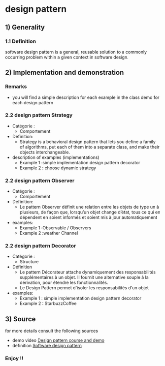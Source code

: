# design pattern
## 1) Generality
### 1.1 Definition
software design pattern is a general, reusable solution to a commonly occurring problem within a given context in software design.
## 2) Implementation and demonstration
### Remarks
 - you will find a simple description for each example in the class demo for each design pattern
### 2.2 design pattern Strategy
- Catégorie :
    - Comportement
- Definition:
    - Strategy is a behavioral design pattern that lets you define a family of algorithms, put each of them into a separate class, and make their objects interchangeable.
- description of examples (implementations)
    - Example 1 :simple implementation design pattern  decorator
    - Example 2 : choose dynamic strategy
   
### 2.2 design pattern Observer
- Catégorie :
    - Comportement
- Definition:
    - Le pattern Observer définit une relation entre les objets de type un à plusieurs, de façon que, lorsqu’un objet change d’état, tous ce qui en dépendent en soient informés et soient mis à jour automatiquement
- examples:
    - Example 1 :Observable / Observers
    - Example 2 :weather Channel
### 2.2 design pattern Decorator
- Catégorie :
  - Structure 
- Définition
  - Le pattern Décorateur attache dynamiquement des responsabilités supplémentaires à un objet. Il fournit une alternative souple à la dérivation, pour étendre les fonctionnalités.
  - Le Design Pattern permet d'isoler les responsabilités d'un objet
- examples:
  - Example 1 : simple implementation design pattern decorator
  - Example 2 : StarbuzzCoffee
  
## 3) Source
for more details consult the following sources
- demo video  [Design pattern course and demo ](https://youtu.be/paXdEHMKmh8)
- definition [Software design pattern](https://en.wikipedia.org/wiki/Software_design_pattern)
### Enjoy !!